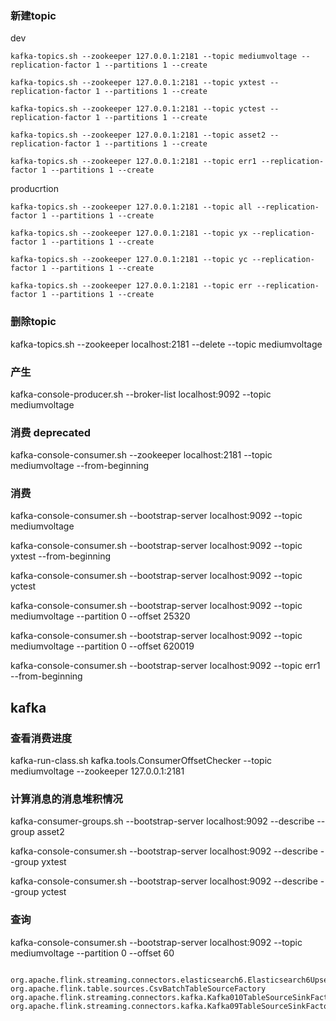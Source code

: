 ###  新建topic

dev
``` 
kafka-topics.sh --zookeeper 127.0.0.1:2181 --topic mediumvoltage --replication-factor 1 --partitions 1 --create
    
kafka-topics.sh --zookeeper 127.0.0.1:2181 --topic yxtest --replication-factor 1 --partitions 1 --create

kafka-topics.sh --zookeeper 127.0.0.1:2181 --topic yctest --replication-factor 1 --partitions 1 --create

kafka-topics.sh --zookeeper 127.0.0.1:2181 --topic asset2 --replication-factor 1 --partitions 1 --create

kafka-topics.sh --zookeeper 127.0.0.1:2181 --topic err1 --replication-factor 1 --partitions 1 --create

```

    
producrtion
``` 
kafka-topics.sh --zookeeper 127.0.0.1:2181 --topic all --replication-factor 1 --partitions 1 --create

kafka-topics.sh --zookeeper 127.0.0.1:2181 --topic yx --replication-factor 1 --partitions 1 --create

kafka-topics.sh --zookeeper 127.0.0.1:2181 --topic yc --replication-factor 1 --partitions 1 --create

kafka-topics.sh --zookeeper 127.0.0.1:2181 --topic err --replication-factor 1 --partitions 1 --create

```



    
### 删除topic
kafka-topics.sh --zookeeper localhost:2181 --delete --topic mediumvoltage
    
###  产生
kafka-console-producer.sh --broker-list localhost:9092 --topic mediumvoltage

### 消费 deprecated
kafka-console-consumer.sh --zookeeper localhost:2181 --topic mediumvoltage --from-beginning
  
### 消费
kafka-console-consumer.sh --bootstrap-server localhost:9092 --topic mediumvoltage 

kafka-console-consumer.sh --bootstrap-server localhost:9092 --topic yxtest --from-beginning

kafka-console-consumer.sh --bootstrap-server localhost:9092 --topic yctest 

kafka-console-consumer.sh --bootstrap-server localhost:9092 --topic mediumvoltage --partition 0 --offset 25320

kafka-console-consumer.sh --bootstrap-server localhost:9092 --topic mediumvoltage --partition  0 --offset 620019

kafka-console-consumer.sh --bootstrap-server localhost:9092 --topic err1 --from-beginning



## kafka
### 查看消费进度
kafka-run-class.sh kafka.tools.ConsumerOffsetChecker --topic mediumvoltage  --zookeeper 127.0.0.1:2181  

### 计算消息的消息堆积情况
kafka-consumer-groups.sh --bootstrap-server localhost:9092 --describe --group asset2

kafka-console-consumer.sh --bootstrap-server localhost:9092 --describe --group yxtest

kafka-console-consumer.sh --bootstrap-server localhost:9092 --describe --group  yctest 

### 查询
kafka-console-consumer.sh --bootstrap-server localhost:9092 --topic mediumvoltage --partition 0 --offset 60
 




```

org.apache.flink.streaming.connectors.elasticsearch6.Elasticsearch6UpsertTableSinkFactory
org.apache.flink.table.sources.CsvBatchTableSourceFactory
org.apache.flink.streaming.connectors.kafka.Kafka010TableSourceSinkFactory
org.apache.flink.streaming.connectors.kafka.Kafka09TableSourceSinkFactory

```
